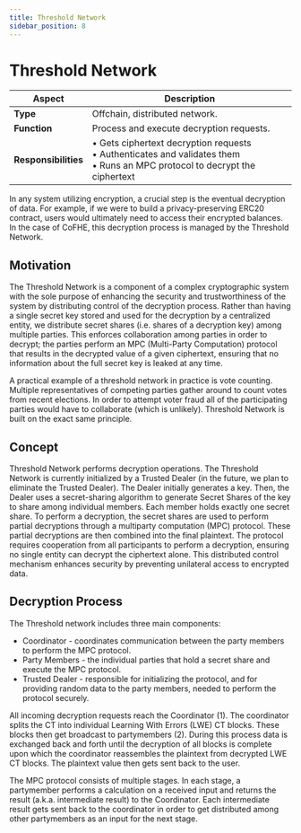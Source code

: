 ```yaml
---
title: Threshold Network
sidebar_position: 8
---
```


# Threshold Network

| Aspect               | Description                                                                                                                       |
| -------------------- | --------------------------------------------------------------------------------------------------------------------------------- |
| **Type**             | Offchain, distributed network.                                                                                                    |
| **Function**         | Process and execute decryption requests.                                                                                          |
| **Responsibilities** | • Gets ciphertext decryption requests<br/>• Authenticates and validates them<br/>• Runs an MPC protocol to decrypt the ciphertext |

In any system utilizing encryption, a crucial step is the eventual decryption of data. For example, if we were to build a privacy-preserving ERC20 contract, users would ultimately need to access their encrypted balances. In the case of CoFHE, this decryption process is managed by the Threshold Network.

## Motivation

The Threshold Network is a component of a complex cryptographic system with the sole purpose of enhancing the security and trustworthiness of the system by distributing control of the decryption process. Rather than having a single secret key stored and used for the decryption by a centralized entity, we distribute secret shares (i.e. shares of a decryption key) among multiple parties. This enforces collaboration among parties in order to decrypt; the parties perform an MPC (Multi-Party Computation) protocol that results in the decrypted value of a given ciphertext, ensuring that no information about the full secret key is leaked at any time.

A practical example of a threshold network in practice is vote counting. Multiple representatives of competing parties gather around to count votes from recent elections. In order to attempt voter fraud all of the participating parties would have to collaborate (which is unlikely). Threshold Network is built on the exact same principle.

## Concept

Threshold Network performs decryption operations. The Threshold Network is currently initialized by a Trusted Dealer (in the future, we plan to eliminate the Trusted Dealer). The Dealer initially generates a key. Then, the Dealer uses a secret-sharing algorithm to generate Secret Shares of the key to share among individual members. Each member holds exactly one secret share. To perform a decryption, the secret shares are used to perform partial decryptions through a multiparty computation (MPC) protocol. These partial decryptions are then combined into the final plaintext. The protocol requires cooperation from all participants to perform a decryption, ensuring no single entity can decrypt the ciphertext alone. This distributed control mechanism enhances security by preventing unilateral access to encrypted data.

## Decryption Process

The Threshold network includes three main components:

- Coordinator - coordinates communication between the party members to perform the MPC protocol.
- Party Members - the individual parties that hold a secret share and execute the MPC protocol.
- Trusted Dealer - responsible for initializing the protocol, and for providing random data to the party members, needed to perform the protocol securely.

<put diagram here>

All incoming decryption requests reach the Coordinator (1).
The coordinator splits the CT into individual Learning With Errors (LWE) CT blocks. These blocks then get broadcast to partymembers (2). During this process data is exchanged back and forth until the decryption of all blocks is complete upon which the coordinator reassembles the plaintext from decrypted LWE CT blocks. The plaintext value then gets sent back to the user.

The MPC protocol consists of multiple stages. In each stage, a partymember performs a calculation on a received input and returns the result (a.k.a. intermediate result) to the Coordinator. Each intermediate result gets sent back to the coordinator in order to get distributed among other partymembers as an input for the next stage.
